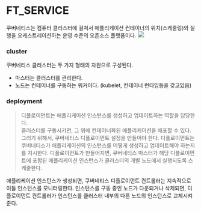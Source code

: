 # FT_SERVICE

쿠버네티스는 컴퓨터 클러스터에 걸쳐서 애플리케이션 컨테이너의 위치(스케줄링)와 실행을 오케스트레이션하는 운영 수준의 오픈소스 플랫폼이다.
![](https://d33wubrfki0l68.cloudfront.net/152c845f25df8e69dd24dd7b0836a289747e258a/4a1d2/docs/tutorials/kubernetes-basics/public/images/module_02_first_app.svg) 
### cluster
쿠버네티스 클러스터는 두 가지 형태의 자원으로 구성된다.
- 마스터는 클러스터를 관리한다. 
- 노드는 컨테이너를 구동하는 워커이다. (kubelet, 컨테이너 런타임등을 갖고있음)

### deployment

> 디플로이먼트는 애플리케이션 인스턴스를 생성하고 업데이트하는 역할을 담당한다.  
클러스터를 구동시키면, 그 위에 컨테이너화된 애플리케이션을 배포할 수 있다. 그러기 위해서, 쿠버네티스 디플로이먼트 설정을 만들어야 한다. 디플로이먼트는 쿠버네티스가 애플리케이션의 인스턴스를 어떻게 생성하고 업데이트해야 하는지를 지시한다. 디플로이먼트가 만들어지면, 쿠버네티스 마스터가 해당 디플로이먼트에 포함된 애플리케이션 인스턴스가 클러스터의 개별 노드에서 실행되도록 스케줄한다.

애플리케이션 인스턴스가 생성되면, 쿠버네티스 디플로이먼트 컨트롤러는 지속적으로 이들 인스턴스를 모니터링한다. 인스턴스를 구동 중인 노드가 다운되거나 삭제되면, 디플로이먼트 컨트롤러가 인스턴스를 클러스터 내부의 다른 노드의 인스턴스로 교체시켜준다.

